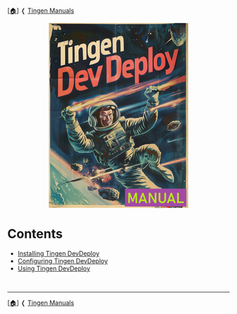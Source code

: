 <!-- u250812 -->

[[🏠︎](/README.md)] ❬ [Tingen Manuals](../README.md)

<div align="center">

  ![logo](/.github/img/logo/man/TngnDocProj-TngnDvdpMan-320x420.png)

</div>

# Contents

* [Installing Tingen DevDeploy](tngndvdp-installation.md)
* [Configuring Tingen DevDeploy](tngndvdp-configuration.md)
* [Using Tingen DevDeploy](tngndvdp-usage.md)

<br>

***

[[🏠︎](/README.md)] ❬ [Tingen Manuals](../README.md)
